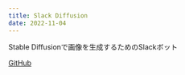 ```yaml
---
title: Slack Diffusion
date: 2022-11-04
---
```


Stable Diffusionで画像を生成するためのSlackボット

[GitHub](https://github.com/dbut2/slack-diffusion)
